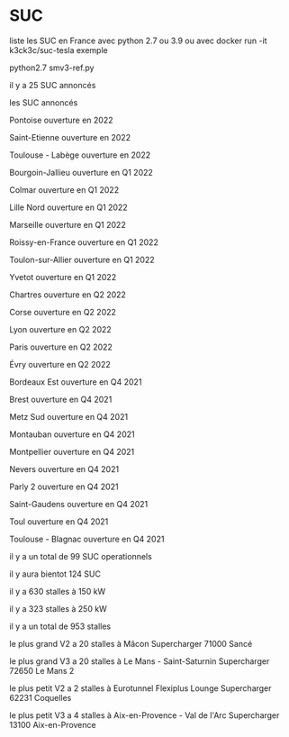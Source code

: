 # SUC
liste les SUC en France 
avec python 2.7 ou 3.9 ou avec docker run -it k3ck3c/suc-tesla
exemple

python2.7 smv3-ref.py

il y a  25 SUC annoncés 

les SUC annoncés

Pontoise   ouverture en   2022

Saint-Etienne   ouverture en   2022

Toulouse - Labège   ouverture en   2022

Bourgoin-Jallieu   ouverture en   Q1 2022

Colmar   ouverture en   Q1 2022

Lille Nord   ouverture en   Q1 2022

Marseille   ouverture en   Q1 2022

Roissy-en-France   ouverture en   Q1 2022

Toulon-sur-Allier   ouverture en   Q1 2022

Yvetot   ouverture en   Q1 2022

Chartres   ouverture en   Q2 2022

Corse   ouverture en   Q2 2022

Lyon   ouverture en   Q2 2022

Paris   ouverture en   Q2 2022

Évry   ouverture en   Q2 2022

Bordeaux Est   ouverture en   Q4 2021

Brest   ouverture en   Q4 2021

Metz Sud   ouverture en   Q4 2021

Montauban   ouverture en   Q4 2021

Montpellier   ouverture en   Q4 2021

Nevers   ouverture en   Q4 2021

Parly 2   ouverture en   Q4 2021

Saint-Gaudens   ouverture en   Q4 2021

Toul   ouverture en   Q4 2021

Toulouse - Blagnac   ouverture en   Q4 2021

il y a un total de  99  SUC operationnels

il y aura bientot  124  SUC

il y a  630  stalles à 150 kW

il y a  323  stalles à 250 kW

il y a un total de  953 stalles

le plus grand V2 a 20 stalles à  Mâcon Supercharger 71000 Sancé

le plus grand V3 a 20 stalles à  Le Mans - Saint-Saturnin Supercharger 72650 Le Mans 2

le plus petit V2 a 2 stalles à  Eurotunnel Flexiplus Lounge Supercharger 62231 Coquelles

le plus petit V3 a 4 stalles à  Aix-en-Provence - Val de l'Arc Supercharger 13100 Aix-en-Provence
